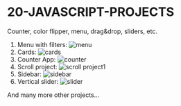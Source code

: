 # 20-JAVASCRIPT-PROJECTS
Counter, color flipper, menu, drag&amp;drop, sliders, etc.

1. Menu with filters: ![menu](https://user-images.githubusercontent.com/76655890/143075383-c9cfff8a-db45-4313-8f9c-fb1a7a672eeb.png)
2. Cards: ![cards](https://user-images.githubusercontent.com/76655890/143075430-8a6a8f37-8c85-4cf5-9123-29acedde1931.png)
3. Counter App: ![counter](https://user-images.githubusercontent.com/76655890/143075450-98b6e07e-4c97-445f-997b-2027b5afb5b7.png)
4. Scroll project: ![scroll project1](https://user-images.githubusercontent.com/76655890/143075397-d8f58a59-1d30-4edc-97f9-491c09220bf4.png)
5. Sidebar: ![sidebar](https://user-images.githubusercontent.com/76655890/143075411-7ad4dd1b-31f2-415c-9a6d-8e2ff254a72b.png)
6. Vertical slider: ![slider](https://user-images.githubusercontent.com/76655890/143075413-f7655ba0-894d-45c4-918c-dcb710e173bd.png)

And many more other projects...
